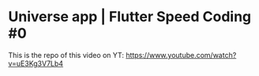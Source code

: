 # Universe app | Flutter Speed Coding #0

This is the repo of this video on YT: https://www.youtube.com/watch?v=uE3Kg3V7Lb4
